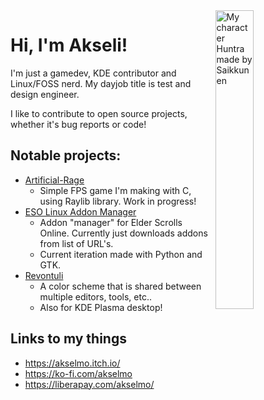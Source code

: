 <img src="https://www.akselmo.dev/assets/images/oc/HuntraLinux.png" alt="My character Huntra made by Saikkunen" width="35%" align="right"/>

# Hi, I'm Akseli! 
I'm just a gamedev, KDE contributor and Linux/FOSS nerd. My dayjob title is test and design engineer.

I like to contribute to open source projects, whether it's bug reports or code!

## Notable projects:

- [Artificial-Rage](https://codeberg.org/akselmo/Artificial-Rage)
  - Simple FPS game I'm making with C, using Raylib library. Work in progress!
- [ESO Linux Addon Manager](https://codeberg.org/akselmo/ESOLinuxAddonManager)
  - Addon "manager" for Elder Scrolls Online. Currently just downloads addons from list of URL's.
  - Current iteration made with Python and GTK.
- [Revontuli](https://codeberg.org/akselmo/Revontuli)
  - A color scheme that is shared between multiple editors, tools, etc..
  - Also for KDE Plasma desktop!

## Links to my things

- https://akselmo.itch.io/
- https://ko-fi.com/akselmo
- https://liberapay.com/akselmo/
